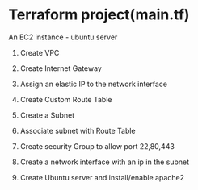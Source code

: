 # Terraform project(main.tf)
An EC2 instance - ubuntu server

1. Create VPC

2. Create Internet Gateway

3. Assign an elastic IP to the network interface

4. Create Custom Route Table

5. Create a Subnet

6. Associate subnet with Route Table

7. Create security Group to allow port 22,80,443

8. Create a network interface with an ip in the subnet

9. Create Ubuntu server and install/enable apache2

